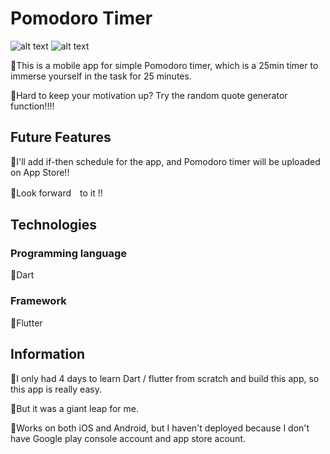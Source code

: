 # Pomodoro Timer 

![alt text](https://i.ibb.co/4g2XFDP/Screen-Shot-2020-07-04-at-21-32-25.png)
![alt text](https://i.ibb.co/4RHqN8h/Screen-Shot-2020-07-04-at-21-32-56.png)


🍅This is a mobile app for simple Pomodoro timer, which is a 25min timer to immerse yourself in the task for 25 minutes. 

🍅Hard to keep your motivation up? Try the random quote generator function!!!!


## Future Features

🍅I'll add if-then schedule for the app, and Pomodoro timer will be uploaded on App Store!!

🍅Look forward　to it !!


## Technologies

### Programming language 

🍅Dart 

### Framework 

🍅Flutter 


## Information

🍅I only had 4 days to learn Dart / flutter from scratch and build this app, so this app is really easy. 

🍅But it was a giant leap for me.

🍅Works on both iOS and Android, but I haven't deployed because I don't have Google play console account and app store acount.

